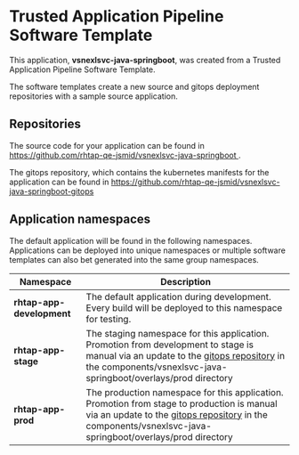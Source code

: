 # Trusted Application Pipeline Software Template

This application, **vsnexlsvc-java-springboot**, was created from a Trusted Application Pipeline Software Template.

The software templates create a new source and gitops deployment repositories with a sample source application. 

## Repositories

The source code for your application can be found in [https://github.com/rhtap-qe-jsmid/vsnexlsvc-java-springboot ](https://github.com/rhtap-qe-jsmid/vsnexlsvc-java-springboot ).
 
The gitops repository, which contains the kubernetes manifests for the application can be found in 
[https://github.com/rhtap-qe-jsmid/vsnexlsvc-java-springboot-gitops ](https://github.com/rhtap-qe-jsmid/vsnexlsvc-java-springboot-gitops ) 

## Application namespaces 

The default application will be found in the following namespaces. Applications can be deployed into unique namespaces or multiple software templates can also bet generated into the same group namespaces.  

|  Namespace   |  Description   |  
| -------- | -------- |   
| **rhtap-app-development** | The default application during development. Every build will be deployed to this namespace for testing. | 
| **rhtap-app-stage** | The staging namespace for this application. Promotion from development to stage is manual via an update to the [gitops repository](https://github.com/rhtap-qe-jsmid/vsnexlsvc-java-springboot-gitops ) in the components/vsnexlsvc-java-springboot/overlays/prod directory |  
| **rhtap-app-prod** | The production namespace for this application. Promotion from stage to production is manual via an update to the [gitops repository](https://github.com/rhtap-qe-jsmid/vsnexlsvc-java-springboot-gitops ) in the components/vsnexlsvc-java-springboot/overlays/prod directory | 